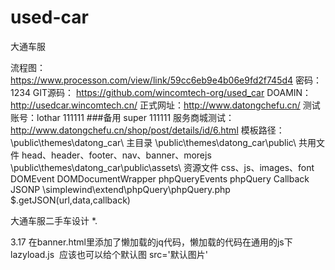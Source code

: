 # used-car
大通车服

流程图：
    https://www.processon.com/view/link/59cc6eb9e4b06e9fd2f745d4
    密码：1234
GIT源码：
    https://github.com/wincomtech-org/used_car
DOAMIN：
    http://usedcar.wincomtech.cn/
正式网址：http://www.datongchefu.cn/
测试账号：lothar  111111
        ###备用   super  111111
服务商城测试：http://www.datongchefu.cn/shop/post/details/id/6.html
模板路径：
    \public\themes\datong_car\  主目录
    \public\themes\datong_car\public\  共用文件 head、header、footer、nav、banner、morejs
    \public\themes\datong_car\public\assets\  资源文件 css、js、images、font
DOMEvent DOMDocumentWrapper phpQueryEvents phpQuery Callback JSONP
    \simplewind\extend\phpQuery\phpQuery.php
        $.getJSON(url,data,callback)



大通车服二手车设计
*.

3.17
在banner.html里添加了懒加载的jq代码，懒加载的代码在通用的js下lazyload.js
<img  class="image-item"  lazyload="true" data-original="地址" alt="">
应该也可以给个默认图 src='默认图片'
